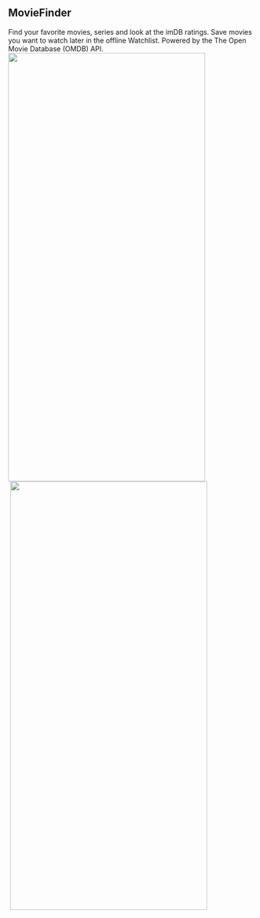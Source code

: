## MovieFinder

Find your favorite movies, series and look at the imDB ratings. Save movies you want to watch later in the offline Watchlist. Powered by the 
The Open Movie Database (OMDB) API.
<img width="401" height="870" src="https://github.com/user-attachments/assets/c087fca2-c6c4-4826-a1c7-6bdb93245579"></img>
<img width="401" height="870" style="margin-left: 4px;" src="https://github.com/user-attachments/assets/fe6085bc-38d6-4718-b690-cd68eb7ead1d"></img>
